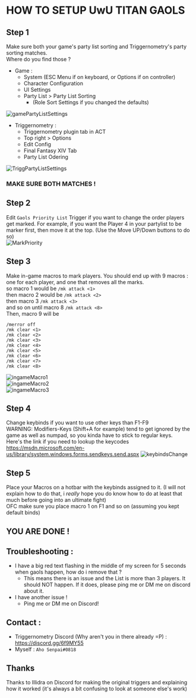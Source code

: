 # HOW TO SETUP UwU TITAN GAOLS  

## Step 1
Make sure both your game's party list sorting and Triggernometry's party sorting matches.  
Where do you find those ?  
- Game : 
    - System (ESC Menu if on keyboard, or Options if on controller)  
    - Character Configuration  
    - UI Settings  
    - Party List > Party List Sorting
        - (Role Sort Settings if you changed the defaults)  

![gamePartyListSettings](https://raw.githubusercontent.com/Aho-Senpai/Trigg-Aho-Repos/main/Triggernomety/README/READMEs%20Resources/UwU-Gaols-PlayerMark/gamePartyListSettings.PNG)
  
- Triggernometry : 
    - Triggernometry plugin tab in ACT
    - Top right > Options
    - Edit Config
    - Final Fantasy XIV Tab
    - Party List Odering

![TriggPartyListSettings](https://raw.githubusercontent.com/Aho-Senpai/Trigg-Aho-Repos/main/Triggernomety/README/READMEs%20Resources/UwU-Gaols-PlayerMark/TriggPartyListSettings.PNG)

### MAKE SURE BOTH MATCHES !

## Step 2
Edit `Gaols Priority List` Trigger if you want to change the order players get marked. For example, if you want the Player 4 in your partylist to be marker first, then move it at the top. (Use the Move UP/Down buttons to do so)  
![MarkPriority](https://raw.githubusercontent.com/Aho-Senpai/Trigg-Aho-Repos/main/Triggernomety/README/READMEs%20Resources/UwU-Gaols-PlayerMark/PlayerOrder.PNG)

## Step 3
Make in-game macros to mark players. You should end up with 9 macros : one for each player, and one that removes all the marks.  
so macro 1 would be `/mk attack <1>`  
then macro 2 would be `/mk attack <2>`  
then macro 3 `/mk attack <3>`  
and so on until macro 8 `/mk attack <8>`  
Then, macro 9 will be  
```
/merror off
/mk clear <1>
/mk clear <2>
/mk clear <3>
/mk clear <4>
/mk clear <5>
/mk clear <6>
/mk clear <7>
/mk clear <8>
```
![ingameMacro1](https://raw.githubusercontent.com/Aho-Senpai/Trigg-Aho-Repos/main/Triggernomety/README/READMEs%20Resources/UwU-Gaols-PlayerMark/ingame-macros1.PNG)  
![ingameMacro2](https://raw.githubusercontent.com/Aho-Senpai/Trigg-Aho-Repos/main/Triggernomety/README/READMEs%20Resources/UwU-Gaols-PlayerMark/ingame-macro2.PNG)  
![ingameMacro3](https://raw.githubusercontent.com/Aho-Senpai/Trigg-Aho-Repos/main/Triggernomety/README/READMEs%20Resources/UwU-Gaols-PlayerMark/ingame-macros3.PNG)

## Step 4
Change keybinds if you want to use other keys than F1-F9  
WARNING: Modifiers-Keys (Shift+A for example) tend to get ignored by the game as well as numpad, so you kinda have to stick to regular keys.  
Here's the link if you need to lookup the keycodes  
https://msdn.microsoft.com/en-us/library/system.windows.forms.sendkeys.send.aspx
![keybindsChange](https://raw.githubusercontent.com/Aho-Senpai/Trigg-Aho-Repos/main/Triggernomety/README/READMEs%20Resources/UwU-Gaols-PlayerMark/keybinds.PNG)


## Step 5
Place your Macros on a hotbar with the keybinds assigned to it. (I will not explain how to do that, i *really* hope you do know how to do at least that much before going into an ultimate fight)  
OFC make sure you place macro 1 on F1 and so on (assuming you kept default binds)

## YOU ARE DONE !  
  
  
## Troubleshooting :   
- I have a big red text flashing in the middle of my screen for 5 seconds when gaols happen, how do i remove that ?
    - This means there is an issue and the List is more than 3 players. It should NOT happen. If it does, please ping me or DM me on discord about it.  
- I have another issue !
    - Ping me or DM me on Discord!  


## Contact : 
- Triggernometry Discord (Why aren't you in there already =P) : https://discord.gg/6f9MY55
- Myself : `Aho Senpai#0818`

## Thanks
Thanks to Illidra on Discord for making the original triggers and explaining how it worked (it's always a bit confusing to look at someone else's work)
